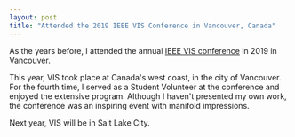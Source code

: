 ```yaml
---
layout: post
title: "Attended the 2019 IEEE VIS Conference in Vancouver, Canada"
---
```


As the years before, I attended the annual [IEEE VIS conference](http://ieeevis.org/year/2019/welcome) in 2019 in Vancouver.

This year, VIS took place at Canada's west coast, in the city of Vancouver. 
For the fourth time, I served as a Student Volunteer at the conference and enjoyed the extensive program.
Although I haven't presented my own work, the conference was an inspiring event with manifold impressions.

Next year, VIS will be in Salt Lake City.
